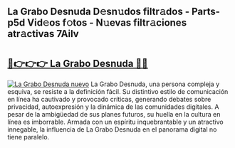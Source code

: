 ## La Grabo Desnuda D𝚎sn𝚞dos filtr𝚊dos - Parts-p5d Vid𝚎os f𝚘tos - N𝚞evas filtr𝚊ciones atr𝚊ctivas 7Ailv

# <h2><a href="http://mb06yr.tromn.icu/?c=La+Grabo+Desnuda">🔗👉👉👉 La Grabo Desnuda 🔗🔗</a></h2>

[![La Grabo Desnuda nuevo](https://i.imgur.com/pEAQMta.gif)](http://mb06yr.tromn.icu/?c=La+Grabo+Desnuda)
La Grabo Desnuda, una persona compleja y esquiva, se resiste a la definición fácil. Su distintivo estilo de comunicación en línea ha cautivado y provocado críticas, generando debates sobre privacidad, autoexpresión y la dinámica de las comunidades digitales. A pesar de la ambigüedad de sus planes futuros, su huella en la cultura en línea es imborrable. Armada con un espíritu inquebrantable y un atractivo innegable, la influencia de La Grabo Desnuda en el panorama digital no tiene paralelo.
